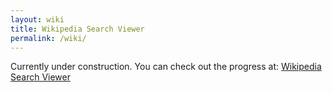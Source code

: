 ```yaml
---
layout: wiki
title: Wikipedia Search Viewer
permalink: /wiki/
---
```

Currently under construction. You can check out the progress at: <a href="http://s.codepen.io/SpazCool/debug/xEbRyV/YvMgOPYQyRoM">Wikipedia Search Viewer</a>
